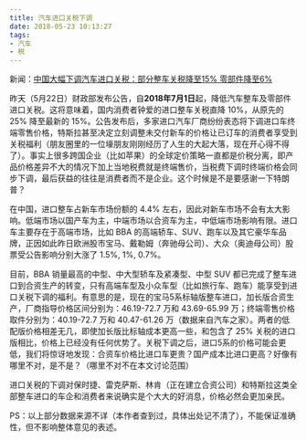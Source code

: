 ```yaml
---
title: 汽车进口关税下调
date: 2018-05-23 10:13:27
tags:
- 汽车
- 税
---
```


新闻：[中国大幅下调汽车进口关税：部分整车关税降至15% 零部件降至6%](https://wallstreetcn.com/articles/3318146)

昨天（5月22日）财政部发布公告，自**2018年7月1日**起，降低汽车整车及零部件进口关税。这将意味着，国内消费者钟爱的进口整车关税直降 10%，从原先的 25% 降至最新的 15%。公告发布后，多家进口汽车厂商纷纷表态将下调进口车终端零售价格，特斯拉甚至决定立刻调整未交付新车的价格让已订车的消费者享受到关税福利（朋友圈里的一位壕朋友刚刚经历了人生的大起大落，现在开心得不得了）。事实上很多跨国企业（比如苹果）的全球定价策略一直都是价税分离，即产品价格差异不大的情况下加上当地税费就是终端售价，当税费下调时终端价格会同步下调，最后获益的往往是消费者而不是企业。这个时候是不是要感谢一下特朗普？

在中国，进口整车占新车市场份额的 4.4% 左右，因此对新车市场不会有太大影响。低端市场以国产车为主，中端市场以合资车为主，中低端市场影响有限。进口车主要存在于高端市场，比如 BBA 的高端轿车、SUV、跑车以及其它豪华车品牌，正因如此昨日欧洲股市宝马、戴勒姆（奔驰母公司）、大众（奥迪母公司）股票受公告影响分别大涨了 1.5%, 1%, 0.7%。

目前，BBA 销量最高的中型、中大型轿车及紧凑型、中型 SUV 都已完成了整车进口到合资生产的转变，只有高端车型及小众车型（比如旅行车、跑车）能享受到进口关税下调的福利。有意思的是，现在的宝马5系标轴版整车进口，加长版合资生产，厂商指导价格区间分别为：46.19-72.7 万和 43.69-65.99 万；终端零售价格取件分别为：40.19-72.7 万和 40.47-61.26 万（数据来自汽车之家）。两者的低配版价格相差无几，即使加长版比标轴成本更高一些，和包含了 25% 关税的进口版相比，价格上已经没有任何优势了。关税下调之后，进口5系的价格可能会更低，我们将惊讶地发现：合资车价格比进口车更贵？国产成本比进口更高？好像有哪里不对，是不是？（哪里不对不在本文讨论范围）

进口关税的下调对保时捷、雷克萨斯、林肯（正在建立合资公司）和特斯拉这类全部整车进口的车企和消费者来说确实是个大大的好消息，价格必然会更加亲民。

PS：以上部分数据来源不详（本作者查到过，具体出处记不清了），不能保证准确性，但不影响整体意见的表述。